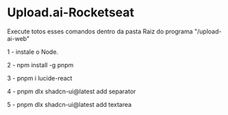 # Upload.ai-Rocketseat

Execute totos esses comandos dentro da pasta Raiz do programa "/upload-ai-web"

1 - instale o Node.

2 - npm install -g pnpm

3 - pnpm i lucide-react

4 - pnpm dlx shadcn-ui@latest add separator

5 - pnpm dlx shadcn-ui@latest add textarea